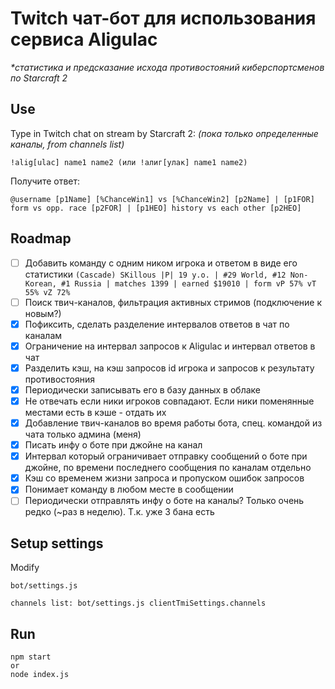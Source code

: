 # Twitch чат-бот для использования сервиса Aligulac

_\*статистика и предсказание исхода противостояний киберспортсменов по Starcraft 2_

## Use

Type in Twitch chat on stream by Starcraft 2: _(пока только определенные каналы, from channels list)_

`!alig[ulac] name1 name2 (или !алиг[улак] name1 name2)`

Получите ответ:

`@username [p1Name] [%ChanceWin1] vs [%ChanceWin2] [p2Name] | [p1FOR] form vs opp. race [p2FOR] | [p1HEO] history vs each other [p2HEO]`

## Roadmap

-   [ ] Добавить команду с одним ником игрока и ответом в виде его статистики
        `(Cascade) SKillous |P| 19 y.o. | #29 World, #12 Non-Korean, #1 Russia | matches 1399 | earned $19010 | form vP 57% vT 55% vZ 72%`
-   [ ] Поиск твич-каналов, фильтрация активных стримов (подключение к новым?)
-   [x] Пофиксить, сделать разделение интервалов ответов в чат по каналам
-   [x] Ограничение на интервал запросов к Aligulac и интервал ответов в чат
-   [x] Разделить кэш, на кэш запросов id игрока и запросов к результату противостояния
-   [x] Периодически записывать его в базу данных в облаке
-   [x] Не отвечать если ники игроков совпадают. Если ники поменянные местами есть в кэше - отдать их
-   [x] Добавление твич-каналов во время работы бота, спец. командой из чата только админа (меня)
-   [x] Писать инфу о боте при джойне на канал
-   [x] Интервал который ограничивает отправку сообщений о боте при джойне, по времени последнего сообщения по каналам отдельно
-   [x] Кэш со временем жизни запроса и пропуском ошибок запросов
-   [x] Понимает команду в любом месте в сообщении
-   [ ] Периодически отправлять инфу о боте на каналы? Только очень редко (~раз в неделю). Т.к. уже 3 бана есть

## Setup settings

Modify

```
bot/settings.js

channels list: bot/settings.js clientTmiSettings.channels
```

## Run

```
npm start
or
node index.js
```
